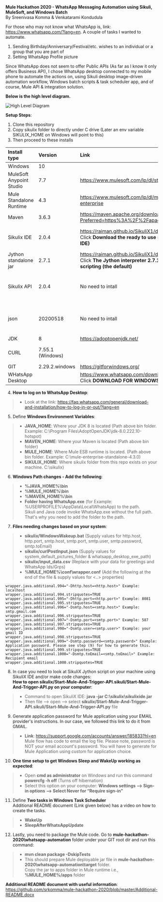 **Mule Hackathon 2020 - WhatsApp Messaging Automation using Sikuli, MuleSoft, and Windows Batch** <br>By Sreenivasa Komma & Venkatarami Kondudula

For those who may not know what WhatsApp is, link: https://www.whatsapp.com/?lang=en.
A couple of tasks I wanted to automate.
1)	Sending Birthday/Anniversary/Festival/etc. wishes to an individual or a group that you are part of
2)	Setting WhatsApp Profile picture

Since WhatsApp does not seem to offer Public APIs (As far as I know it only offers Business API), I chose WhatsApp desktop connected to my mobile phone to automate the actions on, using Sikuli desktop image-driven automation workflow, Windows batch scripts & task scheduler app, and of course, Mule API & integration solution. 

**Below is the high level diagram.**

![High Level Diagram](https://github.com/srkomma/mule-hackathon-2020/blob/master/High-Level-Diagram.PNG)

**Setup Steps**:
1) Clone this repository
2) Copy sikulix folder to directly under C drive (Later an env variable SIKULIX_HOME on Windows will point to this)
3) Then proceed to these installs

| Install type | Version | Link | Comments |
| :----------- | :------ | :--- | :------- |
| Windows | 10 | | 64 Bit |
| MuleSoft Anypoint Studio | 7.7|https://www.mulesoft.com/lp/dl/studio | Extract to your machine |
| Mule Standalone Runtime|4.3 | https://www.mulesoft.com/lp/dl/mule-esb-enterprise | Extract to your machine |
| Maven | 3.6.3 | https://maven.apache.org/download.cgi?Preferred=https%3A%2F%2Fapache.osuosl.org%2F | Extract to your machine |
| Sikulix IDE | 2.0.4 | https://raiman.github.io/SikuliX1/downloads.html <br> Click **Download the ready to use sikulix.jar (SikuliX IDE)** | **Rename** the jar to **sikulixide.jar** <br> and copy to **C:\sikulix** folder. <br> Could not add this to Git due to size. |
| Jython standalone jar | 2.7.1|https://raiman.github.io/SikuliX1/downloads.html <br> Click **The Jython interpreter 2.7.1 for python scripting (the default)** | copy to **C:\sikulix** folder <br> Could not add this to Git due to size. |
| Sikulix API | 2.0.4 | No need to intall | Added as dependency in https://github.com/srkomma/mule-hackathon-2020/blob/master/whatsapp-automation/pom.xml) |
| json | 20200518 | No need to intall|Added as dependency in https://github.com/srkomma/mule-hackathon-2020/blob/master/whatsapp-automation/pom.xml) |
| JDK | 8 | https://adoptopenjdk.net/ | |
| CURL | 7.55.1 (Windows) | | Windows 10 usually has this exe under C:\Windows\System32. If not install |
| GIT | 2.29.2.windows | https://gitforwindows.org/| |
| WHatsApp Desktop | | https://www.whatsapp.com/download/ <br> Click **DOWNLOAD FOR WINDOWS (64-BIT)** | |

4) **How to log on to WhatsApp Desktop**:
  > * Look at the link: https://faq.whatsapp.com/general/download-and-installation/how-to-log-in-or-out/?lang=en

5) Define **Windows Environment Variables**:
  > * **JAVA_HOME**: Where your JDK 8 is located (Path above bin folder. Example: C:\Program Files\AdoptOpenJDK\jdk-8.0.222.10-hotspot)
  > * **MAVEN_HOME**: Where your Maven is located (Path above bin folder)
  > * **MULE_HOME**: Where Mule ESB runtime is located. (Path above bin folder. Example: C:\mule-enterprise-standalone-4.3.0)
  > * **SIKULIX_HOME**: Where sikulix folder from this repo exists on your machine. C:\sikulix)
  
6) **Windows Path changes - Add the following**:
  > * **%JAVA_HOME%\bin**
  > * **%MULE_HOME%\bin**
  > * **%MAVEN_HOME%\bin**
  > * **Folder having WhatsApp.exe** (for Example: %USERPROFILE%\AppData\Local\WhatsApp) to the path.<br> Sikuli and Java code invoke WhatsApp.exe without the full path. That's why you need to add the folder to the path.

7) **Files needing changes based on your system**:
  > * **sikulix/WindowsWakeup.bat** (Supply values for http.host, http.port, smtp.host, smtp.port, smtp.user, smtp.password, smtp.toEmail)
  > * **sikulix/curlPostInput.json** (Supply values for system_default_pictures_folder & whatsapp_desktop_exe_path)
  > * **sikulix/input_data.csv** (Replace with your data for greetings and WhatsApp Ids/Grps)
  > * **%MULE_HOME%\conf\wrapper.conf**  (Add the following at the end of the file & supply values for <..> properties)
 
    wrapper.java.additional.994="-Dhttp.host=<http.host>" Example: localhost
    wrapper.java.additional.994.stripquotes=TRUE
    wrapper.java.additional.995="-Dhttp.port=<http.port>" Example: 8081
    wrapper.java.additional.995.stripquotes=TRUE
    wrapper.java.additional.996="-Dsmtp.host=<smtp.host>" Example: smtp.gmail.com
    wrapper.java.additional.996.stripquotes=TRUE
    wrapper.java.additional.997="-Dsmtp.port=<smtp.port>" Example: 587
    wrapper.java.additional.997.stripquotes=TRUE
    wrapper.java.additional.998="-Dsmtp.user=<smtp.user>" Example: your gmail ID
    wrapper.java.additional.998.stripquotes=TRUE
    wrapper.java.additional.999="-Dsmtp.password=<smtp.password>" Example: Application password. Please see step (9) for how to generate this.
    wrapper.java.additional.999.stripquotes=TRUE
    wrapper.java.additional.1000="-Dsmtp.toEmail=<smtp.toEmail>" Example: Recipient email
    wrapper.java.additional.1000.stripquotes=TRUE

8) In case you need to look at SikuliX Jython script on your machine using SikuliX IDE and/or make code changes: <br> **How to open sikulix/Start-Mule-And-Trigger-API.sikuli/Start-Mule-And-Trigger-API.py on your computer**:
  > * Command to open SikuliX IDE: **java -jar C:\sikulix\sikulixide.jar**
  > * Then file --> open --> select **sikulix/Start-Mule-And-Trigger-API.sikuli/Start-Mule-And-Trigger-API.py** file

9) Generate application password for Mule application using your EMAIL provider's instructions. In our case, we followed this link to do it from GMAIL.
  > * **Link**: https://support.google.com/accounts/answer/185833?hl=en <br> Mule flow has code to email the log file. Please note, password is NOT your email account's password. You will have to generate for Mule Application using custom for application choice.
  
10) **One time setup to get Windows Sleep and WakeUp working as expected**:
  > * Open **cmd as administrator** on Windows and run this command **powercfg -h off** (Turns off hibernation)
  > * Select this option on your computer: **Windows settings --> Sign-in options --> Select Never for “Require sign-in”**

11) Define **Two tasks in Windows Task Scheduler** <br> Additional README document (Link given below) has a video on how to create the tasks.
  > * **WakeUp**
  > * **SleepAfterWhatsAppUpdate**
  
12) Lastly, you need to package the Mule code. Go to **mule-hackathon-2020\whatsapp-automation** folder under your GIT root dir and run this command:
  > * **mvn clean package -DskipTests**
  > * This should prepare Mule deployable jar file in **mule-hackathon-2020\whatsapp-automation\target** folder.<br> Copy the jar to apps folder in Mule runtime i.e., **%MULE_HOME%/apps** folder
  
**Additional README document with useful information**: https://github.com/srkomma/mule-hackathon-2020/blob/master/Additional-README.docx
